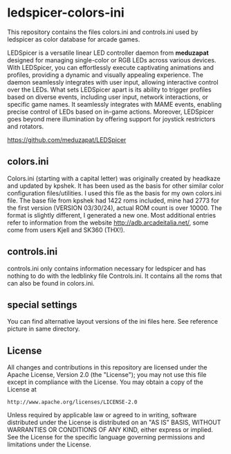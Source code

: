 # ledspicer-colors-ini
This repository contains the files colors.ini and controls.ini used by ledspicer as color database for arcade games.

LEDSpicer is a versatile linear LED controller daemon from **meduzapat** designed for managing single-color or RGB LEDs across various devices.
With LEDSpicer, you can effortlessly execute captivating animations and profiles, providing a dynamic and visually appealing experience. The daemon seamlessly integrates with user input, allowing interactive control over the LEDs. What sets LEDSpicer apart is its ability to trigger profiles based on diverse events, including user input, network interactions, or specific game names. It seamlessly integrates with MAME events, enabling precise control of LEDs based on in-game actions.
Moreover, LEDSpicer goes beyond mere illumination by offering support for joystick restrictors and rotators.

https://github.com/meduzapat/LEDSpicer

## colors.ini
Colors.ini (starting with a capital letter) was originally created by headkaze and updated by kpshek. It has been used as the basis for other similar color configuration files/utilities.
I used this file as the basis for my own colors.ini file.
The base file from kpshek had 1422 roms included, mine had 2773 for the first version (VERSION 03/30/24), actual ROM count is over 10000. The format is slightly different, I generated a new one.
Most additional entries refer to information from the website http://adb.arcadeitalia.net/, some come from users Kjell and SK360 (THX!).

## controls.ini
controls.ini only contains information necessary for ledspicer and has nothing to do with the ledblinky file Controls.ini. 
It contains all the roms that can also be found in colors.ini.

## special settings
You can find alternative layout versions of the ini files here. See reference picture in same directory.

## License
All changes and contributions in this repository are licensed under the Apache License, Version 2.0 (the "License"); you may not use this file except in compliance with the License. You may obtain a copy of the License at
```
http://www.apache.org/licenses/LICENSE-2.0
```
Unless required by applicable law or agreed to in writing, software distributed under the License is distributed on an "AS IS" BASIS, WITHOUT WARRANTIES OR CONDITIONS OF ANY KIND, either express or implied. See the License for the specific language governing permissions and limitations under the License.

